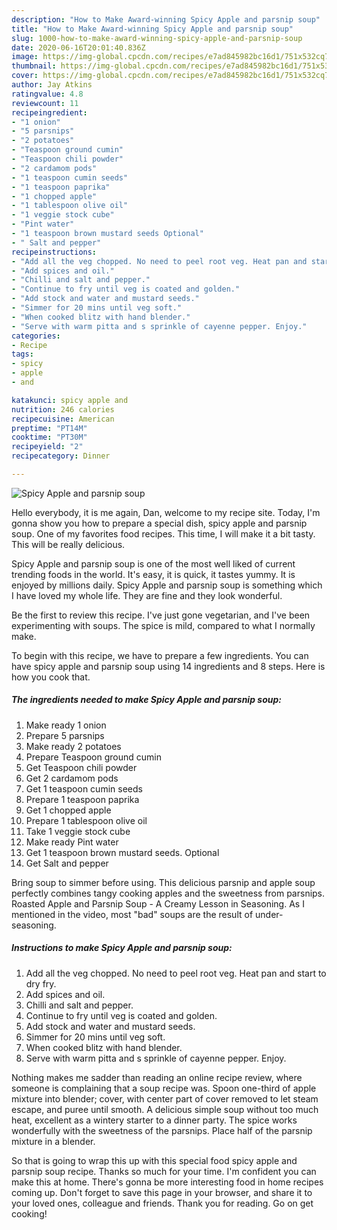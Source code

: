 ```yaml
---
description: "How to Make Award-winning Spicy Apple and parsnip soup"
title: "How to Make Award-winning Spicy Apple and parsnip soup"
slug: 1000-how-to-make-award-winning-spicy-apple-and-parsnip-soup
date: 2020-06-16T20:01:40.836Z
image: https://img-global.cpcdn.com/recipes/e7ad845982bc16d1/751x532cq70/spicy-apple-and-parsnip-soup-recipe-main-photo.jpg
thumbnail: https://img-global.cpcdn.com/recipes/e7ad845982bc16d1/751x532cq70/spicy-apple-and-parsnip-soup-recipe-main-photo.jpg
cover: https://img-global.cpcdn.com/recipes/e7ad845982bc16d1/751x532cq70/spicy-apple-and-parsnip-soup-recipe-main-photo.jpg
author: Jay Atkins
ratingvalue: 4.8
reviewcount: 11
recipeingredient:
- "1 onion"
- "5 parsnips"
- "2 potatoes"
- "Teaspoon ground cumin"
- "Teaspoon chili powder"
- "2 cardamom pods"
- "1 teaspoon cumin seeds"
- "1 teaspoon paprika"
- "1 chopped apple"
- "1 tablespoon olive oil"
- "1 veggie stock cube"
- "Pint water"
- "1 teaspoon brown mustard seeds Optional"
- " Salt and pepper"
recipeinstructions:
- "Add all the veg chopped. No need to peel root veg. Heat pan and start to dry fry."
- "Add spices and oil."
- "Chilli and salt and pepper."
- "Continue to fry until veg is coated and golden."
- "Add stock and water and mustard seeds."
- "Simmer for 20 mins until veg soft."
- "When cooked blitz with hand blender."
- "Serve with warm pitta and s sprinkle of cayenne pepper. Enjoy."
categories:
- Recipe
tags:
- spicy
- apple
- and

katakunci: spicy apple and 
nutrition: 246 calories
recipecuisine: American
preptime: "PT14M"
cooktime: "PT30M"
recipeyield: "2"
recipecategory: Dinner

---
```



![Spicy Apple and parsnip soup](https://img-global.cpcdn.com/recipes/e7ad845982bc16d1/751x532cq70/spicy-apple-and-parsnip-soup-recipe-main-photo.jpg)

Hello everybody, it is me again, Dan, welcome to my recipe site. Today, I'm gonna show you how to prepare a special dish, spicy apple and parsnip soup. One of my favorites food recipes. This time, I will make it a bit tasty. This will be really delicious.

Spicy Apple and parsnip soup is one of the most well liked of current trending foods in the world. It's easy, it is quick, it tastes yummy. It is enjoyed by millions daily. Spicy Apple and parsnip soup is something which I have loved my whole life. They are fine and they look wonderful.

Be the first to review this recipe. I&#39;ve just gone vegetarian, and I&#39;ve been experimenting with soups. The spice is mild, compared to what I normally make.


To begin with this recipe, we have to prepare a few ingredients. You can have spicy apple and parsnip soup using 14 ingredients and 8 steps. Here is how you cook that.

<!--inarticleads1-->

##### The ingredients needed to make Spicy Apple and parsnip soup:

1. Make ready 1 onion
1. Prepare 5 parsnips
1. Make ready 2 potatoes
1. Prepare Teaspoon ground cumin
1. Get Teaspoon chili powder
1. Get 2 cardamom pods
1. Get 1 teaspoon cumin seeds
1. Prepare 1 teaspoon paprika
1. Get 1 chopped apple
1. Prepare 1 tablespoon olive oil
1. Take 1 veggie stock cube
1. Make ready Pint water
1. Get 1 teaspoon brown mustard seeds. Optional
1. Get  Salt and pepper


Bring soup to simmer before using. This delicious parsnip and apple soup perfectly combines tangy cooking apples and the sweetness from parsnips. Roasted Apple and Parsnip Soup - A Creamy Lesson in Seasoning. As I mentioned in the video, most &#34;bad&#34; soups are the result of under-seasoning. 

<!--inarticleads2-->

##### Instructions to make Spicy Apple and parsnip soup:

1. Add all the veg chopped. No need to peel root veg. Heat pan and start to dry fry.
1. Add spices and oil.
1. Chilli and salt and pepper.
1. Continue to fry until veg is coated and golden.
1. Add stock and water and mustard seeds.
1. Simmer for 20 mins until veg soft.
1. When cooked blitz with hand blender.
1. Serve with warm pitta and s sprinkle of cayenne pepper. Enjoy.


Nothing makes me sadder than reading an online recipe review, where someone is complaining that a soup recipe was. Spoon one-third of apple mixture into blender; cover, with center part of cover removed to let steam escape, and puree until smooth. A delicious simple soup without too much heat, excellent as a wintery starter to a dinner party. The spice works wonderfully with the sweetness of the parsnips. Place half of the parsnip mixture in a blender. 

So that is going to wrap this up with this special food spicy apple and parsnip soup recipe. Thanks so much for your time. I'm confident you can make this at home. There's gonna be more interesting food in home recipes coming up. Don't forget to save this page in your browser, and share it to your loved ones, colleague and friends. Thank you for reading. Go on get cooking!
